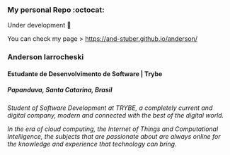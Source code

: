 ### My personal Repo :octocat:

Under development :hammer:

You can check my page > https://and-stuber.github.io/anderson/

### Anderson Iarrocheski
#### Estudante de Desenvolvimento de Software | Trybe
##### Papanduva, Santa Catarina, Brasil

*Student of Software Development at TRYBE, a completely current and digital company,
modern and connected with the best of the digital world.*

*In the era of cloud computing, the Internet of Things and Computational Intelligence, the subjects that are passionate about are always online for the knowledge and experience that technology can bring.*
